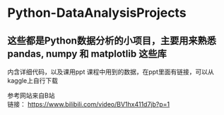 # Python-DataAnalysisProjects
## 这些都是Python数据分析的小项目，主要用来熟悉pandas, numpy 和 matplotlib 这些库

内含详细代码，以及课用ppt
课程中用到的数据，在ppt里面有链接，可以从kaggle上自行下载

参考网站来自B站  
链接： https://www.bilibili.com/video/BV1hx411d7jb?p=1

